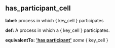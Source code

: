 ## has_participant_cell
__label:__ process in which \{ key_cell \} participates

__def:__ A process in which a \{ key_cell \} participates.

__equivalentTo:__ __['has participant'](http://purl.obolibrary.org/obo/RO_0000057)__ _some_ { key_cell }

